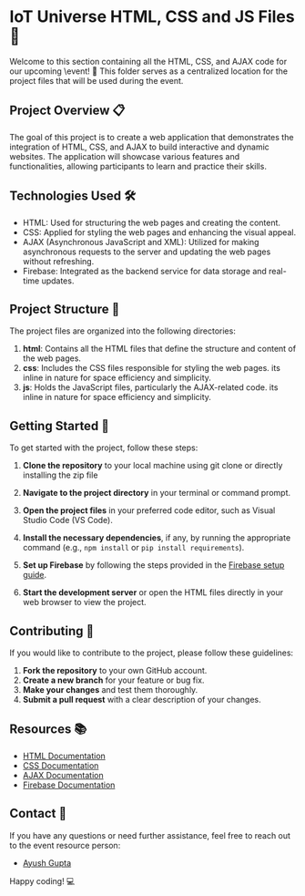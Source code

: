 # IoT Universe HTML, CSS and JS Files 🚀

Welcome to this section containing all the HTML, CSS, and AJAX code for our upcoming \event! 🎉 This folder serves as a centralized location for the project files that will be used during the event.

## Project Overview 📋

The goal of this project is to create a web application that demonstrates the integration of HTML, CSS, and AJAX to build interactive and dynamic websites. The application will showcase various features and functionalities, allowing participants to learn and practice their skills.

## Technologies Used 🛠️

- HTML: Used for structuring the web pages and creating the content.
- CSS: Applied for styling the web pages and enhancing the visual appeal.
- AJAX (Asynchronous JavaScript and XML): Utilized for making asynchronous requests to the server and updating the web pages without refreshing.
- Firebase: Integrated as the backend service for data storage and real-time updates.

## Project Structure 📁

The project files are organized into the following directories:

1. **html**: Contains all the HTML files that define the structure and content of the web pages.
2. **css**: Includes the CSS files responsible for styling the web pages. its inline in nature for space efficiency and simplicity.
3. **js**: Holds the JavaScript files, particularly the AJAX-related code. its inline in nature for space efficiency and simplicity.

## Getting Started 🚀

To get started with the project, follow these steps:

1. **Clone the repository** to your local machine using git clone or directly installing the zip file

2. **Navigate to the project directory** in your terminal or command prompt.

3. **Open the project files** in your preferred code editor, such as Visual Studio Code (VS Code).

4. **Install the necessary dependencies**, if any, by running the appropriate command (e.g., `npm install` or `pip install requirements`).

5. **Set up Firebase** by following the steps provided in the [Firebase setup guide](firebase-setup.md).

6. **Start the development server** or open the HTML files directly in your web browser to view the project.

## Contributing 🤝

If you would like to contribute to the project, please follow these guidelines:

1. **Fork the repository** to your own GitHub account.
2. **Create a new branch** for your feature or bug fix.
3. **Make your changes** and test them thoroughly.
4. **Submit a pull request** with a clear description of your changes.

## Resources 📚

- [HTML Documentation](https://developer.mozilla.org/en-US/docs/Web/HTML)
- [CSS Documentation](https://developer.mozilla.org/en-US/docs/Web/CSS)
- [AJAX Documentation](https://developer.mozilla.org/en-US/docs/Web/Guide/AJAX)
- [Firebase Documentation](https://firebase.google.com/docs)

## Contact 📧

If you have any questions or need further assistance, feel free to reach out to the event resource person:

- [Ayush Gupta](mailto:ayushgupta6194@gmail.com)

Happy coding! 💻
